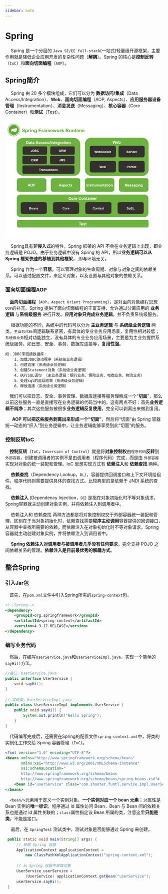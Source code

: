 ```yaml
---
sidebar: auto
---
```


# Spring

​	　Spring 是一个分层的 `Java SE/EE full-stack`(一站式)轻量级开源框架，主要作用就是降低企业应用开发的复杂性问题（**解耦**）。Spring 的核心是**控制反转**（`IoC`）和**面向切面编程**（`AOP`）。



## Spring简介

​	　Spring 由 20 多个模块组成，它们可以分为 **数据访问/集成**（Data Access/Integration）、**Web**、**面向切面编程**（AOP, Aspects）、**应用服务器设备管理**（Instrumentation）、**消息发送**（Messaging）、**核心容器**（Core Container）和**测试**（Test）。

![2_spring_01](./images/2_spring_01.png)

​	　Spring具有**非侵入式**的特性，Spring 框架的 API 不会在业务逻辑上出现，即业务逻辑是 POJO。由于业务逻辑中没有 Spring 的 API，所以**业务逻辑可以从 Spring 框架快速的移植到其他框架**， 即与环境无关。

​	　Spring 作为一个**容器**，可以管理对象的生命周期、对象与对象之间的依赖关系。可以通过配置文件，来定义对象，以及设置与其他对象的依赖关系。



### 面向切面编程AOP

​	　**面向切面编程**（`AOP`，`Aspect Orient Programming`），是对面向对象编程思想 `OOP`的补充。Spring 提供了面向切面编程的丰富支持，允许通过分离应用的 **业务逻辑** 与**系统级服务** 进行开发。**应用对象只完成业务逻辑**，并不负责系统级服务。

​	　根据功能的不同，系统中的代码可以分为 **主业务逻辑** 与 **系统级业务逻辑** 两类。`主业务代码`间逻辑联系紧密，有具体的专业业务应用场景，复用性相对较低；`系统级业务`相对功能独立，没有具体的专业业务应用场景，主要是为主业务提供系统级服务，如日志、安全、事务、数据库连接等，**复用性强**。

```
如：JDBC来链接数据库：
	1、加载JDBC驱动程序（系统级业务逻辑）
	2、创建连接（系统级业务逻辑）
	3、创建Statement对象（系统级业务逻辑）
	4、执行SQL语句 （主业务逻辑：银行业务、保险业务、电商业务、物流业务）
	5、处理sql的返回结果（系统级业务逻辑）
	6、释放连接（系统级业务逻辑）
```

​	　我们可以把日志、安全、事务管理、数据库连接等服务理解成一个“**切面**”，那么以前这些服务一直是直接写在业务逻辑的代码当中的，这有两点不好：首先**业务逻辑不纯净**；其次这些服务被很多**业务逻辑反复使用**，完全可以剥离出来做到复用。

​	　 **AOP 可以把这些服务剥离出来形成一个“切面”**，然后将“切面”由 Spring 容器统一动态的“织入”到业务逻辑中，让业务逻辑能够享受到此“切面”的服务。



### 控制反转IoC

​	　**控制反转**（`IoC`，`Inversion of Control`）就是将**对象控制权**由`程序代码`**反转**到`外部容器`，创建被调用者的实例不是由调用者（程序代码）完成，而是由 `外部容器` 实现对对象的统一装配和管理。IoC 思想实现方式有 **依赖注入**和 **依赖查找** 两种。

​	　**依赖查找**（Dependency Lookup，`DL`），容器提供回调接口和上下文环境给组件，程序代码则需要提供具体的查找方式。比较典型的是依赖于 JNDI 系统的查找。

​	　**依赖注入** (Dependency Injection，`DI`) 是指在对象初始化时不等对象请求，Spring容器就主动创建对象实例，并将依赖注入到调用者中。

​	　依赖注入和 依赖查找 两种方法都是将对象控制权交于外部容器统一装配和管理，区别在于当对象初始化时，依赖查找需要**程序主动调用**容器提供的回调接口，从容器中查找所需要的依赖。而依赖注入在对象初始化时不等对象请求，Spring容器就主动创建对象实例，并将依赖注入到调用者中。

​	　**Spring 依赖注入对调用者与被调用者几乎没有任何要求**，完全支持 POJO 之间依赖关系的管理。**依赖注入是目前最优秀的解耦方式**。



## 整合Spring

### 引入Jar包

​	　首先，在`pom.xml`文件中引入Spring所需的`spring-context`包。

```xml
<!--Spring-->
<dependency>
    <groupId>org.springframework</groupId>
    <artifactId>spring-context</artifactId>
    <version>4.3.17.RELEASE</version>
</dependency>
```



### 编写业务代码

​	　然后，在编写`UserService.java`和`UserServiceImpl.java`，实现一个简单的`sayHi()`方法。

```java
//接口，UserService.java
public interface UserService {
    void sayHi();
}

// 实现类，UserServiceImpl.java
public class UserServiceImpl implements UserService {
    public void sayHi() {
        System.out.println("Hello Spring");
    }
}
```

​	　代码编写完成后，还需要在Spring的配置文件`spring-context.xml`中，将类的实例化工作交给 Spring 容器管理（`IoC`）。

```xml
<?xml version="1.0" encoding="UTF-8"?>
<beans xmlns="http://www.springframework.org/schema/beans"
       xmlns:xsi="http://www.w3.org/2001/XMLSchema-instance"
       xsi:schemaLocation="
       http://www.springframework.org/schema/beans 
       http://www.springframework.org/schema/beans/spring-beans.xsd">
    <bean id="userService" class="com.shooter.funtl.service.impl.UserServiceImpl" />
</beans>
```

​	　`<bean/>`元素用于定义一个实例对象，**一个实例对应一个 bean 元素**；`id`属性是 Bean 实例的**唯一标识**，程序通过 id 属性访问 Bean，Bean 与 Bean 间的依赖关系也是通过 id 属性关联的；`class`属性指定该 Bean 所属的类，注意这里**只能是类**，不能是接口。

​	　最后，在 `SpringTest` 测试类中，测试对象是否能够通过 Spring 来创建。

```java
 public static void main(String[] args) {
     // 获取 Spring 容器
     ApplicationContext applicationContext = 
         new ClassPathXmlApplicationContext("spring-context.xml");

     // 从 Spring 容器中获取对象
     UserService userService = 
         (UserService) applicationContext.getBean("userService");
     userService.sayHi();
 }
```

